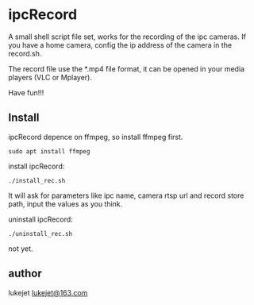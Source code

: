 # ipcRecord

A small shell script file set, works for the recording of the ipc cameras. If you have a home camera, config the ip address of the camera in the record.sh.

The record file use the *.mp4 file format, it can be opened in your media players (VLC or Mplayer).

Have fun!!!

## Install

ipcRecord depence on ffmpeg, so install ffmpeg first.

    sudo apt install ffmpeg

install ipcRecord:

    ./install_rec.sh

It will ask for parameters like ipc name, camera rtsp url and record store path, input the values as you think.

uninstall ipcRecord:

    ./uninstall_rec.sh

not yet.

## author

lukejet <lukejet@163.com>
